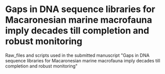 # Gaps in DNA sequence libraries for Macaronesian marine macrofauna imply decades till completion and robust monitoring

Raw_files and scripts used in the submitted manuscript "Gaps in DNA sequence libraries for Macaronesian marine macrofauna imply decades till completion and robust monitoring"
